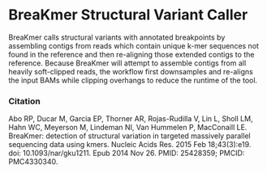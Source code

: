 # BreaKmer Structural Variant Caller
BreaKmer calls structural variants with annotated breakpoints by assembling contigs from reads which contain unique k-mer sequences not found in the reference and then re-aligning those extended contigs to the reference. Because BreaKmer will attempt to assemble contigs from all heavily soft-clipped reads, the workflow first downsamples and re-aligns the input BAMs while clipping overhangs to reduce the runtime of the tool. 

### Citation
Abo RP, Ducar M, Garcia EP, Thorner AR, Rojas-Rudilla V, Lin L, Sholl LM, Hahn WC, Meyerson M, Lindeman NI, Van Hummelen P, MacConaill LE. BreaKmer: detection of structural variation in targeted massively parallel sequencing data using kmers. Nucleic Acids Res. 2015 Feb 18;43(3):e19. doi: 10.1093/nar/gku1211. Epub 2014 Nov 26. PMID: 25428359; PMCID: PMC4330340.
